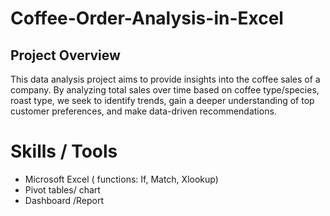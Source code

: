 # Coffee-Order-Analysis-in-Excel

## Project Overview

This data analysis project aims to provide insights into the coffee sales of a company. By analyzing total sales over time based on coffee type/species, roast type, we seek to identify trends, gain a deeper understanding of top customer preferences, and make data-driven recommendations.

# Skills / Tools

- Microsoft Excel ( functions: If, Match, Xlookup)
- Pivot tables/ chart
- Dashboard /Report
  
